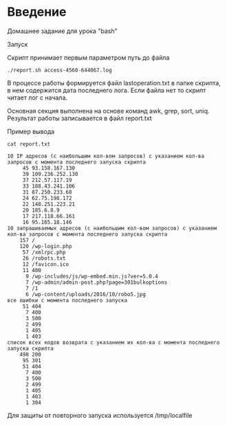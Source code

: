 # **Введение**

Домашнее задание для урока "bash"

Запуск

Скрипт принимает первым параметром путь до файла
```
./report.sh access-4560-644067.log
```

В процессе работы формируется файл lastoperation.txt в папке скрипта, в нем содержится дата последнего лога.
Если файла нет то скрипт читает лог с начала.

Основная секция выполнена на основе команд awk, grep, sort, uniq.
Результат работы записывается в файл report.txt

Пример вывода

```
cat report.txt

10 IP адресов (с наибольшим кол-вом запросов) с указанием кол-ва запросов c момента последнего запуска скрипта
     45 93.158.167.130
     39 109.236.252.130
     37 212.57.117.19
     33 188.43.241.106
     31 87.250.233.68
     24 62.75.198.172
     22 148.251.223.21
     20 185.6.8.9
     17 217.118.66.161
     16 95.165.18.146
10 запрашиваемых адресов (с наибольшим кол-вом запросов) с указанием кол-ва запросов c момента последнего запуска скрипта
    157 /
    120 /wp-login.php
     57 /xmlrpc.php
     26 /robots.txt
     12 /favicon.ico
     11 400
      9 /wp-includes/js/wp-embed.min.js?ver=5.0.4
      7 /wp-admin/admin-post.php?page=301bulkoptions
      7 /1
      6 /wp-content/uploads/2016/10/robo5.jpg
все ошибки c момента последнего запуска
     51 404
      7 400
      3 500
      2 499
      1 405
      1 403
список всех кодов возврата с указанием их кол-ва с момента последнего запуска скрипта
    498 200
     95 301
     51 404
      7 400
      3 500
      2 499
      1 405
      1 403
      1 304
```

Для защиты от повторного запуска используется /tmp/localfile